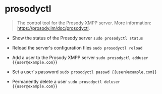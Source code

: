 # prosodyctl
> The control tool for the Prosody XMPP server.
> More information: <https://prosody.im/doc/prosodyctl>.

- Show the status of the Prosody server
`sudo prosodyctl status`

- Reload the server's configuration files
`sudo prosodyctl reload`

- Add a user to the Prosody XMPP server
`sudo prosodyctl adduser {{user@example.com}}`

- Set a user's password
`sudo prosodyctl passwd {{user@example.com}}`

- Permanently delete a user
`sudo prosodyctl deluser {{user@example.com}}`
